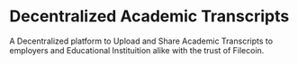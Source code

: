 # Decentralized Academic Transcripts

A Decentralized platform to Upload and Share Academic Transcripts to employers and Educational Instituition alike with the trust of Filecoin.
